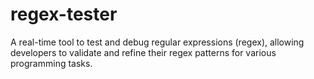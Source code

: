 # regex-tester
A real-time tool to test and debug regular expressions (regex), allowing developers to validate and refine their regex patterns for various programming tasks.
